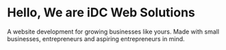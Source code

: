 # Hello, We are iDC Web Solutions

A website development for growing businesses like yours. Made with small businesses, entrepreneurs and aspiring entrepreneurs in mind.
